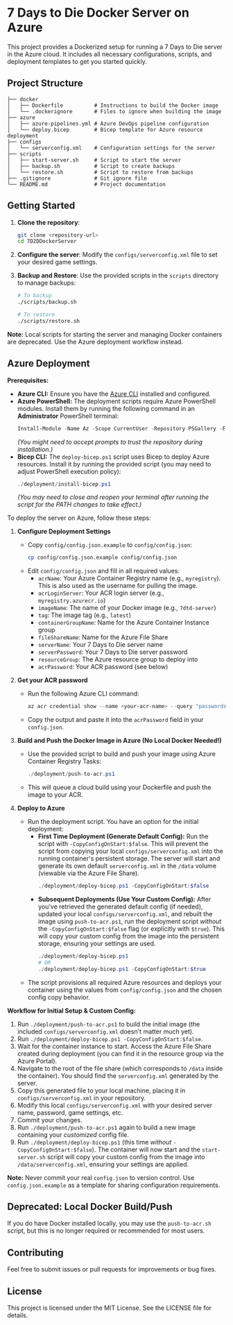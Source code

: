 # 7 Days to Die Docker Server on Azure

This project provides a Dockerized setup for running a 7 Days to Die server in the Azure cloud. It includes all necessary configurations, scripts, and deployment templates to get you started quickly.

## Project Structure

```
├── docker
│   ├── Dockerfile          # Instructions to build the Docker image
│   └── .dockerignore       # Files to ignore when building the image
├── azure
│   ├── azure-pipelines.yml # Azure DevOps pipeline configuration
│   └── deploy.bicep        # Bicep template for Azure resource deployment
├── configs
│   └── serverconfig.xml    # Configuration settings for the server
├── scripts
│   ├── start-server.sh     # Script to start the server
│   ├── backup.sh           # Script to create backups
│   └── restore.sh          # Script to restore from backups
├── .gitignore              # Git ignore file
└── README.md               # Project documentation
```

## Getting Started

1. **Clone the repository**:
   ```bash
   git clone <repository-url>
   cd 7D2DDockerServer
   ```

2. **Configure the server**:
   Modify the `configs/serverconfig.xml` file to set your desired game settings.

3. **Backup and Restore**:
   Use the provided scripts in the `scripts` directory to manage backups:
   ```bash
   # To backup
   ./scripts/backup.sh

   # To restore
   ./scripts/restore.sh
   ```

**Note:** Local scripts for starting the server and managing Docker containers are deprecated. Use the Azure deployment workflow instead.

## Azure Deployment

**Prerequisites:**

*   **Azure CLI:** Ensure you have the [Azure CLI](https://docs.microsoft.com/en-us/cli/azure/install-azure-cli) installed and configured.
*   **Azure PowerShell:** The deployment scripts require Azure PowerShell modules. Install them by running the following command in an **Administrator** PowerShell terminal:
    ```powershell
    Install-Module -Name Az -Scope CurrentUser -Repository PSGallery -Force
    ```
    *(You might need to accept prompts to trust the repository during installation.)*
*   **Bicep CLI:** The `deploy-bicep.ps1` script uses Bicep to deploy Azure resources. Install it by running the provided script (you may need to adjust PowerShell execution policy):
    ```powershell
    ./deployment/install-bicep.ps1
    ```
    *(You may need to close and reopen your terminal after running the script for the PATH changes to take effect.)*

To deploy the server on Azure, follow these steps:

1. **Configure Deployment Settings**
   - Copy `config/config.json.example` to `config/config.json`:
     ```bash
     cp config/config.json.example config/config.json
     ```
   - Edit `config/config.json` and fill in all required values:
     - `acrName`: Your Azure Container Registry name (e.g., `myregistry`). This is also used as the username for pulling the image.
     - `acrLoginServer`: Your ACR login server (e.g., `myregistry.azurecr.io`)
     - `imageName`: The name of your Docker image (e.g., `7dtd-server`)
     - `tag`: The image tag (e.g., `latest`)
     - `containerGroupName`: Name for the Azure Container Instance group
     - `fileShareName`: Name for the Azure File Share
     - `serverName`: Your 7 Days to Die server name
     - `serverPassword`: Your 7 Days to Die server password
     - `resourceGroup`: The Azure resource group to deploy into
     - `acrPassword`: Your ACR password (see below)

2. **Get your ACR password**
   - Run the following Azure CLI command:
     ```powershell
     az acr credential show --name <your-acr-name> --query "passwords[0].value" -o tsv
     ```
   - Copy the output and paste it into the `acrPassword` field in your `config.json`.

3. **Build and Push the Docker Image in Azure (No Local Docker Needed!)**
   - Use the provided script to build and push your image using Azure Container Registry Tasks:
     ```powershell
     ./deployment/push-to-acr.ps1
     ```
   - This will queue a cloud build using your Dockerfile and push the image to your ACR.

4. **Deploy to Azure**
   - Run the deployment script. You have an option for the initial deployment:
     - **First Time Deployment (Generate Default Config):** Run the script with `-CopyConfigOnStart:$false`. This will prevent the script from copying your local `configs/serverconfig.xml` into the running container's persistent storage. The server will start and generate its own default `serverconfig.xml` in the `/data` volume (viewable via the Azure File Share).
       ```powershell
       ./deployment/deploy-bicep.ps1 -CopyConfigOnStart:$false
       ```
     - **Subsequent Deployments (Use Your Custom Config):** After you've retrieved the generated default config (if needed), updated your local `configs/serverconfig.xml`, and rebuilt the image using `push-to-acr.ps1`, run the deployment script *without* the `-CopyConfigOnStart:$false` flag (or explicitly with `$true`). This will copy your custom config from the image into the persistent storage, ensuring your settings are used.
       ```powershell
       ./deployment/deploy-bicep.ps1
       # OR
       ./deployment/deploy-bicep.ps1 -CopyConfigOnStart:$true
       ```
   - The script provisions all required Azure resources and deploys your container using the values from `config/config.json` and the chosen config copy behavior.

**Workflow for Initial Setup & Custom Config:**

1.  Run `./deployment/push-to-acr.ps1` to build the initial image (the included `configs/serverconfig.xml` doesn't matter much yet).
2.  Run `./deployment/deploy-bicep.ps1 -CopyConfigOnStart:$false`.
3.  Wait for the container instance to start. Access the Azure File Share created during deployment (you can find it in the resource group via the Azure Portal).
4.  Navigate to the root of the file share (which corresponds to `/data` inside the container). You should find the `serverconfig.xml` generated by the server.
5.  Copy this generated file to your local machine, placing it in `configs/serverconfig.xml` in your repository.
6.  Modify this local `configs/serverconfig.xml` with your desired server name, password, game settings, etc.
7.  Commit your changes.
8.  Run `./deployment/push-to-acr.ps1` again to build a new image containing your *customized* config file.
9.  Run `./deployment/deploy-bicep.ps1` (this time *without* `-CopyConfigOnStart:$false`). The container will now start and the `start-server.sh` script will copy your custom config from the image into `/data/serverconfig.xml`, ensuring your settings are applied.

**Note:** Never commit your real `config.json` to version control. Use `config.json.example` as a template for sharing configuration requirements.

## Deprecated: Local Docker Build/Push

If you do have Docker installed locally, you may use the `push-to-acr.sh` script, but this is no longer required or recommended for most users.

## Contributing

Feel free to submit issues or pull requests for improvements or bug fixes.

## License

This project is licensed under the MIT License. See the LICENSE file for details.